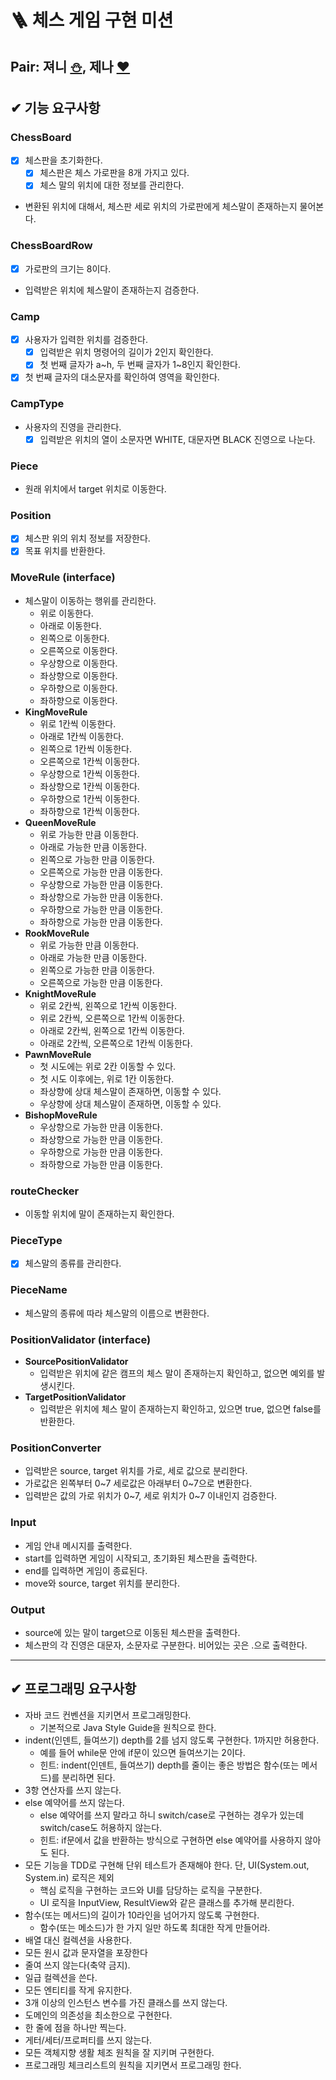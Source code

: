 # 🪜 체스 게임 구현 미션

## Pair: 져니 [⛄️](http://github.com/cl8d), 제나 [❤️](https://github.com/yenawee)

## ✔ 기능 요구사항

### ChessBoard

- [x] 체스판을 초기화한다.
    - [x] 체스판은 체스 가로판을 8개 가지고 있다.
    - [x] 체스 말의 위치에 대한 정보를 관리한다.
- 변환된 위치에 대해서, 체스판 세로 위치의 가로판에게 체스말이 존재하는지 물어본다.

### ChessBoardRow

- [x] 가로판의 크기는 8이다.
- 입력받은 위치에 체스말이 존재하는지 검증한다.

### Camp

- [x] 사용자가 입력한 위치를 검증한다.
    - [x] 입력받은 위치 명령어의 길이가 2인지 확인한다.
    - [x] 첫 번째 글자가 a~h, 두 번째 글자가 1~8인지 확인한다.
- [x] 첫 번째 글자의 대소문자를 확인하여 영역을 확인한다.

### CampType

- 사용자의 진영을 관리한다.
    - [x] 입력받은 위치의 열이 소문자면 WHITE, 대문자면 BLACK 진영으로 나눈다.

### Piece

- 원래 위치에서 target 위치로 이동한다.

### Position

- [x] 체스판 위의 위치 정보를 저장한다.
- [x] 목표 위치를 반환한다.

### MoveRule (interface)

- 체스말이 이동하는 행위를 관리한다.
    - 위로 이동한다.
    - 아래로 이동한다.
    - 왼쪽으로 이동한다.
    - 오른쪽으로 이동한다.
    - 우상향으로 이동한다.
    - 좌상향으로 이동한다.
    - 우하향으로 이동한다.
    - 좌하향으로 이동한다.
- **KingMoveRule**
    - 위로 1칸씩 이동한다.
    - 아래로 1칸씩 이동한다.
    - 왼쪽으로 1칸씩 이동한다.
    - 오른쪽으로 1칸씩 이동한다.
    - 우상향으로 1칸씩 이동한다.
    - 좌상향으로 1칸씩 이동한다.
    - 우하향으로 1칸씩 이동한다.
    - 좌하향으로 1칸씩 이동한다.
- **QueenMoveRule**
    - 위로 가능한 만큼 이동한다.
    - 아래로 가능한 만큼 이동한다.
    - 왼쪽으로 가능한 만큼 이동한다.
    - 오른쪽으로 가능한 만큼 이동한다.
    - 우상향으로 가능한 만큼 이동한다.
    - 좌상향으로 가능한 만큼 이동한다.
    - 우하향으로 가능한 만큼 이동한다.
    - 좌하향으로 가능한 만큼 이동한다.
- **RookMoveRule**
    - 위로 가능한 만큼 이동한다.
    - 아래로 가능한 만큼 이동한다.
    - 왼쪽으로 가능한 만큼 이동한다.
    - 오른쪽으로 가능한 만큼 이동한다.
- **KnightMoveRule**
    - 위로 2칸씩, 왼쪽으로 1칸씩 이동한다.
    - 위로 2칸씩, 오른쪽으로 1칸씩 이동한다.
    - 아래로 2칸씩, 왼쪽으로 1칸씩 이동한다.
    - 아래로 2칸씩, 오른쪽으로 1칸씩 이동한다.
- **PawnMoveRule**
    - 첫 시도에는 위로 2칸 이동할 수 있다.
    - 첫 시도 이후에는, 위로 1칸 이동한다.
    - 좌상향에 상대 체스말이 존재하면, 이동할 수 있다.
    - 우상향에 상대 체스말이 존재하면, 이동할 수 있다.
- **BishopMoveRule**
    - 우상향으로 가능한 만큼 이동한다.
    - 좌상향으로 가능한 만큼 이동한다.
    - 우하향으로 가능한 만큼 이동한다.
    - 좌하향으로 가능한 만큼 이동한다.

### routeChecker

- 이동할 위치에 말이 존재하는지 확인한다.

### PieceType

- [x] 체스말의 종류를 관리한다.

### PieceName

- 체스말의 종류에 따라 체스말의 이름으로 변환한다.

### PositionValidator (interface)

- **SourcePositionValidator**
    - 입력받은 위치에 같은 캠프의 체스 말이 존재하는지 확인하고, 없으면 예외를 발생시킨다.
- **TargetPositionValidator**
    - 입력받은 위치에 체스 말이 존재하는지 확인하고, 있으면 true, 없으면 false를 반환한다.

### PositionConverter

- 입력받은 source, target 위치를 가로, 세로 값으로 분리한다.
- 가로값은 왼쪽부터 0~7 세로값은 아래부터 0~7으로 변환한다.
- 입력받은 값의 가로 위치가 0~7, 세로 위치가 0~7 이내인지 검증한다.

### Input

- 게임 안내 메시지를 출력한다.
- start를 입력하면 게임이 시작되고, 초기화된 체스판을 출력한다.
- end를 입력하면 게임이 종료된다.
- move와 source, target 위치를 분리한다.

### Output

- source에 있는 말이 target으로 이동된 체스판을 출력한다.
- 체스판의 각 진영은 대문자, 소문자로 구분한다. 비어있는 곳은 .으로 출력한다.

---

## ✔ 프로그래밍 요구사항

- 자바 코드 컨벤션을 지키면서 프로그래밍한다.
    - 기본적으로 Java Style Guide을 원칙으로 한다.
- indent(인덴트, 들여쓰기) depth를 2를 넘지 않도록 구현한다. 1까지만 허용한다.
    - 예를 들어 while문 안에 if문이 있으면 들여쓰기는 2이다.
    - 힌트: indent(인덴트, 들여쓰기) depth를 줄이는 좋은 방법은 함수(또는 메서드)를 분리하면 된다.
- 3항 연산자를 쓰지 않는다.
- else 예약어를 쓰지 않는다.
    - else 예약어를 쓰지 말라고 하니 switch/case로 구현하는 경우가 있는데 switch/case도 허용하지 않는다.
    - 힌트: if문에서 값을 반환하는 방식으로 구현하면 else 예약어를 사용하지 않아도 된다.
- 모든 기능을 TDD로 구현해 단위 테스트가 존재해야 한다. 단, UI(System.out, System.in) 로직은 제외
    - 핵심 로직을 구현하는 코드와 UI를 담당하는 로직을 구분한다.
    - UI 로직을 InputView, ResultView와 같은 클래스를 추가해 분리한다.
- 함수(또는 메서드)의 길이가 10라인을 넘어가지 않도록 구현한다.
    - 함수(또는 메소드)가 한 가지 일만 하도록 최대한 작게 만들어라.
- 배열 대신 컬렉션을 사용한다.
- 모든 원시 값과 문자열을 포장한다
- 줄여 쓰지 않는다(축약 금지).
- 일급 컬렉션을 쓴다.
- 모든 엔티티를 작게 유지한다.
- 3개 이상의 인스턴스 변수를 가진 클래스를 쓰지 않는다.
- 도메인의 의존성을 최소한으로 구현한다.
- 한 줄에 점을 하나만 찍는다.
- 게터/세터/프로퍼티를 쓰지 않는다.
- 모든 객체지향 생활 체조 원칙을 잘 지키며 구현한다.
- 프로그래밍 체크리스트의 원칙을 지키면서 프로그래밍 한다.
